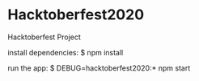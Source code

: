 # Hacktoberfest2020
Hacktoberfest Project

 install dependencies:
     $ npm install

 run the app:
     $ DEBUG=hacktoberfest2020:* npm start

